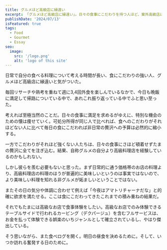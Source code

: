 ```yaml
---
title: グルメほど高級店に縁遠い
excerpt: 「グルメほど高級店に縁遠い」。日々の食事にこだわりを持つ人ほど、案外高級店に行く機会は少ないものだけど、それはそれでいいという事について考えた。
publishDate: '2024/07/13'
isFeatured: true
tags:
  - Food
  - Gourmet
  - Essay
seo:
  image:
    src: '/logo.png'
    alt: 'logo of this site'
---
```


日常で自分の食べる料理について考える時間が長い、食にこだわりの強い人、グルメほど高級店に縁遠いと気がついた。

毎回リサーチや熟考を重ねて週に3,4回外食を楽しんでいるなかで、今日も晩飯に満足して帰路についている中で、あれこれ振り返っている中でふと思い至った。

考えれば至極当然のことだ。日々の食事に満足を求めるがゆえに、特別な機会のための懐は痩せていく。可処分所得が同じ人で比べれば、食へのこだわりがそれほどない人に比べて毎日の食にこだわれば非日常の贅沢への予算は必然的に縮小する。

一方でこだわりがそれほど強くない人たちは、日々の食事にさほど頓着せずたまの贅沢に全てを注ぎ込む。結果、自称グルメの自分より高級料理店を経験しているのかもしれない。

しかし彼らを羨む必要もないと思った。まず日常的に通う価格帯のお店の料理より、高級料理店の料理のほうが普遍的に美味しいというのは事実ではないので、より美味しい料理を知れる非グルメが妬ましいということではない。

またその日の気分や体調に合わせて例えば「今夜はアマトリチャーナだな」と的確に欲求を満たせる。ここは食にこだわってきたこれまでの積み重ねの結果だ。

それでもたまには高級なお店で食事体験をしたい。高級なお店でのみ体験できるテーブルサイドで行われるカービング（デクパージュ）を含むフルサービスは、お金を払って体験できる娯楽のいちジャンルとして確立されているし、やはり傑出している。

そう思いながら、また食べログを開く。明日の昼食を決めるために。そして、いつか訪れる奮発する日のために。
